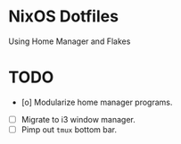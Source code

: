 # NixOS Dotfiles
Using Home Manager and Flakes

# TODO
- [o] Modularize home manager programs.
- [ ] Migrate to i3 window manager.
- [ ] Pimp out `tmux` bottom bar.
